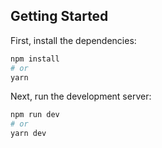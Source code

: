 ## Getting Started

First, install the dependencies:

```bash
npm install
# or
yarn
```

Next, run the development server:

```bash
npm run dev
# or
yarn dev
```
